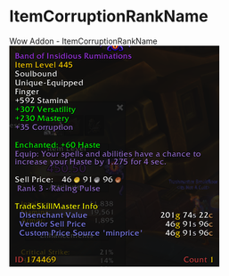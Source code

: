 # ItemCorruptionRankName
 Wow Addon - ItemCorruptionRankName
![alt text](https://github.com/Farelion/ItemCorruptionRankName/blob/master/screenshot.png)
